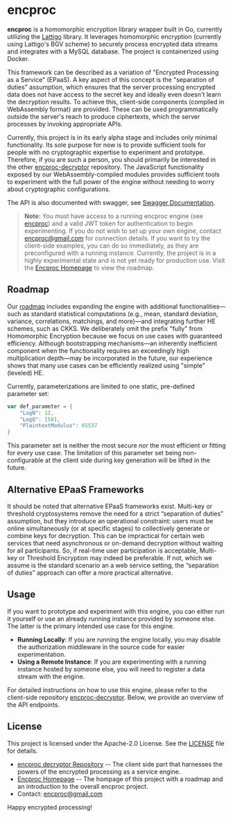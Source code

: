 # encproc

**encproc** is a homomorphic encryption library wrapper built in Go, currently utilizing the [Lattigo](https://github.com/tuneinsight/lattigo) library. It leverages homomorphic encryption (currently using Lattigo's BGV scheme) to securely process encrypted data streams and integrates with a MySQL database. The project is containerized using Docker.

This framework can be described as a variation of "Encrypted Processing as a Service" (EPaaS). A key aspect of this concept is the "separation of duties" assumption, which ensures that the server processing encrypted data does not have access to the secret key and ideally even doesn't learn the decryption results. To achieve this, client-side components (compiled in WebAssembly format) are provided. These can be used programmatically outside the server's reach to produce ciphertexts, which the server processes by invoking appropriate APIs.

Currently, this project is in its early alpha stage and includes only minimal functionality. Its sole purpose for now is to provide sufficient tools for people with no cryptographic expertise to experiment and prototype. Therefore, if you are such a person, you should primarily be interested in the other [encproc-decryptor](https://github.com/collapsinghierarchy/encproc-decryptor) repository. The JavaScript functionality exposed by our WebAssembly-compiled modules provides sufficient tools to experiment with the full power of the engine without needing to worry about cryptographic configurations.

The API is also documented with swagger, see [Swagger Documentation](https://pseudocrypt.site/docs/).

> **Note:** You must have access to a running encproc engine (see [encproc](https://github.com/collapsinghierarchy/encproc)) and a valid JWT token for authentication to begin experimenting. If you do not wish to set up your own engine, contact encproc@gmail.com for connection details. If you want to try the client-side examples, you can do so immediately, as they are preconfigured with a running instance. Currently, the project is in a highly experimental state and is not yet ready for production use. Visit the [Encproc Homepage](https://pseudocrypt.site/) to view the roadmap.

## Roadmap

Our [roadmap](https://pseudocrypt.site/) includes expanding the engine with additional functionalities—such as standard statistical computations (e.g., mean, standard deviation, variance, correlations, matchings, and more)—and integrating further HE schemes, such as CKKS. We deliberately omit the prefix "fully" from Homomorphic Encryption because we focus on use cases with guaranteed efficiency. Although bootstrapping mechanisms—an inherently inefficient component when the functionality requires an exceedingly high multiplication depth—may be incorporated in the future, our experience shows that many use cases can be efficiently realized using "simple" (leveled) HE.

Currently, parameterizations are limited to one static, pre-defined parameter set:

```go
var def_parameter = {
    "LogN": 12,
    "LogQ": [58],
    "PlaintextModulus": 65537
}
```
This parameter set is neither the most secure nor the most efficient or fitting for every use case. The limitation of this parameter set being non-configurable at the client side during key generation will be lifted in the future. 

## Alternative EPaaS Frameworks

It should be noted that alternative EPaaS frameworks exist. Multi-key or threshold cryptosystems remove the need for a strict “separation of duties” assumption, but they introduce an operational constraint: users must be online simultaneously (or at specific stages) to collectively generate or combine keys for decryption. This can be impractical for certain web services that need asynchronous or on-demand decryption without waiting for all participants. So, if real-time user participation is acceptable, Multi-key or Threshold Encryption may indeed be preferable. If not, which we assume is the standard scenario an a web service setting, the “separation of duties” approach can offer a more practical alternative.

## Usage

If you want to prototype and experiment with this engine, you can either run it yourself or use an already running instance provided by someone else. The latter is the primary intended use case for this engine.

- **Running Locally**: If you are running the engine locally, you may disable the authorization middleware in the source code for easier experimentation.
- **Using a Remote Instance**: If you are experimenting with a running instance hosted by someone else, you will need to register a data stream with the engine.

For detailed instructions on how to use this engine, please refer to the client-side repository [encproc-decryptor](https://github.com/collapsinghierarchy/encproc-decryptor). Below, we provide an overview of the API endpoints.

## License

This project is licensed under the Apache-2.0 License. See the [LICENSE](LICENSE) file for details.

- [encproc decryptor Repository](https://github.com/collapsinghierarchy/encproc-decryptor) -- The client side part that harnesses the powers of the encrypted processing as a service engine.
- [Encproc Homepage](https://pseudocrypt.site/) -- The hompage of this project with a roadmap and an introduction to the overall encproc project.
- Contact: encproc@gmail.com

Happy encrypted processing!
